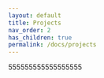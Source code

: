```yaml
---
layout: default
title: Projects
nav_order: 2
has_children: true
permalink: /docs/projects
---
```

555555555555555555